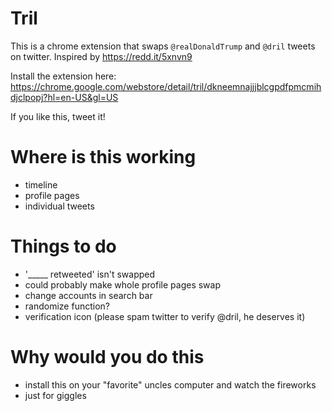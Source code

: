 # Tril

This is a chrome extension that swaps `@realDonaldTrump` and `@dril` tweets on twitter. Inspired by https://redd.it/5xnvn9

Install the extension here: https://chrome.google.com/webstore/detail/tril/dkneemnajjjblcgpdfpmcmihdjclpopj?hl=en-US&gl=US

If you like this, tweet it!

# Where is this working

- timeline
- profile pages
- individual tweets

# Things to do

- '_____ retweeted' isn't swapped
- could probably make whole profile pages swap
- change accounts in search bar
- randomize function?
- verification icon (please spam twitter to verify @dril, he deserves it)

# Why would you do this

- install this on your "favorite" uncles computer and watch the fireworks
- just for giggles
